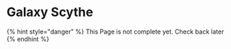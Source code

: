 # Galaxy Scythe

{% hint style="danger" %}
This Page is not complete yet. Check back later
{% endhint %}

